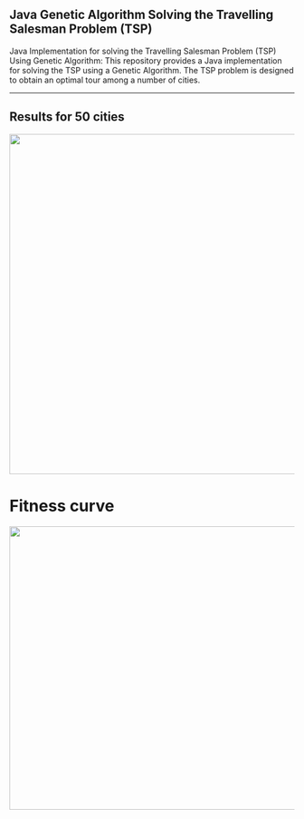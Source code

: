## Java Genetic Algorithm Solving the Travelling Salesman Problem (TSP)

Java Implementation for solving the Travelling Salesman Problem (TSP) Using Genetic Algorithm: This repository provides a Java implementation for solving the TSP using a Genetic Algorithm. The TSP problem is designed to obtain an optimal tour among a number of cities.

----------------------------------------------------------------------------
## Results for 50 cities

<p align="center">
<img src="https://github.com/NastaranAhmadiRamezanlo/Java-Genetic-Algorithm-Solving-the-Travelling-Salesman-Problem-TSP/assets/141999993/fdc6c5c1-f156-4b34-9d75-3eace87d7fae"  width="600" height="600" />


# Fitness curve 

<img src="https://github.com/NastaranAhmadiRamezanlo/Java-Genetic-Algorithm-Solving-the-Travelling-Salesman-Problem-TSP/assets/141999993/a71ca917-6b8d-4af8-9cb3-179c186e7a1b" width="800" height="500" />

</p>


